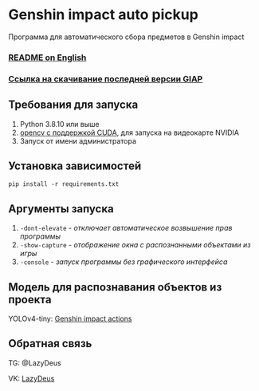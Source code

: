 # Genshin impact auto pickup

Программа для автоматического сбора предметов в Genshin impact
### [README on English](EU_README.md)
### [Ссылка на скачивание последней версии GIAP](https://github.com/Demetrous-fd/Genshin-impact-auto-pickup/releases/latest)

## Требования для запуска

1. Python 3.8.10 или выше
2. [opencv с поддержкой CUDA](https://docs.opencv.org/4.5.2/d3/d52/tutorial_windows_install.html), для запуска на видеокарте NVIDIA
3. Запуск от имени администратора

## Установка зависимостей

`pip install -r requirements.txt`

## Аргументы запуска

1. `-dont-elevate` - _отключает автоматическое возвышение прав программы_
2. `-show-capture` - _отображение окна с распознанными объектами из игры_
3. `-console` - _запуск программы без графического интерфейса_

## Модель для распознавания объектов из проекта

YOLOv4-tiny: [Genshin impact actions](https://github.com/Demetrous-fd/Genshin-impact-actions-YOLOv4-tiny)

## Обратная связь

TG:  @LazyDeus

VK: [LazyDeus](https://vk.com/lazydeus)
